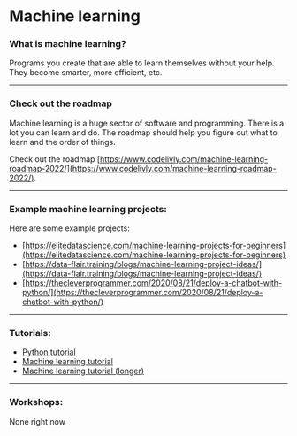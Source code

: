 # Machine learning

### What is machine learning?

Programs you create that are able to learn themselves without your help. They become smarter, more efficient, etc.

---

### Check out the roadmap

Machine learning is a huge sector of software and programming. There is a lot you can learn and do. The roadmap should help you figure out what to learn and the order of things.

Check out the roadmap [https://www.codelivly.com/machine-learning-roadmap-2022/](https://www.codelivly.com/machine-learning-roadmap-2022/).

---

### Example machine learning projects:

Here are some example projects:

-   [https://elitedatascience.com/machine-learning-projects-for-beginners](https://elitedatascience.com/machine-learning-projects-for-beginners)
-   [https://data-flair.training/blogs/machine-learning-project-ideas/](https://data-flair.training/blogs/machine-learning-project-ideas/)
- [https://thecleverprogrammer.com/2020/08/21/deploy-a-chatbot-with-python/](https://thecleverprogrammer.com/2020/08/21/deploy-a-chatbot-with-python/)

---

### Tutorials:

-   [Python tutorial](https://www.youtube.com/watch?v=kqtD5dpn9C8&t=64s&ab_channel=ProgrammingwithMosh)
-   [Machine learning tutorial](https://www.youtube.com/watch?v=7eh4d6sabA0&ab_channel=ProgrammingwithMosh)
-   [Machine learning tutorial (longer)](https://www.youtube.com/watch?v=i_LwzRVP7bg&t=63s&ab_channel=freeCodeCamp.org)

---

### Workshops:

None right now
